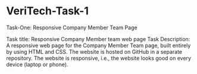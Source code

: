 # VeriTech-Task-1
Task-One: Responsive Company Member Team Page

Task title: Responsive Company Member team web page
Task Description: A responsive web page for the Company Member Team page, built entirely by using HTML and CSS. The website is hosted on GitHub in a separate repository. The website is responsive, i.e., the website looks good on every device (laptop or phone).
